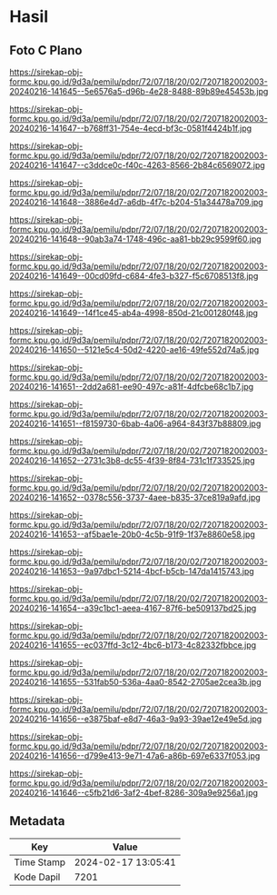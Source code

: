 # Hasil

## Foto C Plano

https://sirekap-obj-formc.kpu.go.id/9d3a/pemilu/pdpr/72/07/18/20/02/7207182002003-20240216-141645--5e6576a5-d96b-4e28-8488-89b89e45453b.jpg

https://sirekap-obj-formc.kpu.go.id/9d3a/pemilu/pdpr/72/07/18/20/02/7207182002003-20240216-141647--b768ff31-754e-4ecd-bf3c-0581f4424b1f.jpg

https://sirekap-obj-formc.kpu.go.id/9d3a/pemilu/pdpr/72/07/18/20/02/7207182002003-20240216-141647--c3ddce0c-f40c-4263-8566-2b84c6569072.jpg

https://sirekap-obj-formc.kpu.go.id/9d3a/pemilu/pdpr/72/07/18/20/02/7207182002003-20240216-141648--3886e4d7-a6db-4f7c-b204-51a34478a709.jpg

https://sirekap-obj-formc.kpu.go.id/9d3a/pemilu/pdpr/72/07/18/20/02/7207182002003-20240216-141648--90ab3a74-1748-496c-aa81-bb29c9599f60.jpg

https://sirekap-obj-formc.kpu.go.id/9d3a/pemilu/pdpr/72/07/18/20/02/7207182002003-20240216-141649--00cd09fd-c684-4fe3-b327-f5c6708513f8.jpg

https://sirekap-obj-formc.kpu.go.id/9d3a/pemilu/pdpr/72/07/18/20/02/7207182002003-20240216-141649--14f1ce45-ab4a-4998-850d-21c001280f48.jpg

https://sirekap-obj-formc.kpu.go.id/9d3a/pemilu/pdpr/72/07/18/20/02/7207182002003-20240216-141650--5121e5c4-50d2-4220-ae16-49fe552d74a5.jpg

https://sirekap-obj-formc.kpu.go.id/9d3a/pemilu/pdpr/72/07/18/20/02/7207182002003-20240216-141651--2dd2a681-ee90-497c-a81f-4dfcbe68c1b7.jpg

https://sirekap-obj-formc.kpu.go.id/9d3a/pemilu/pdpr/72/07/18/20/02/7207182002003-20240216-141651--f8159730-6bab-4a06-a964-843f37b88809.jpg

https://sirekap-obj-formc.kpu.go.id/9d3a/pemilu/pdpr/72/07/18/20/02/7207182002003-20240216-141652--2731c3b8-dc55-4f39-8f84-731c1f733525.jpg

https://sirekap-obj-formc.kpu.go.id/9d3a/pemilu/pdpr/72/07/18/20/02/7207182002003-20240216-141652--0378c556-3737-4aee-b835-37ce819a9afd.jpg

https://sirekap-obj-formc.kpu.go.id/9d3a/pemilu/pdpr/72/07/18/20/02/7207182002003-20240216-141653--af5bae1e-20b0-4c5b-91f9-1f37e8860e58.jpg

https://sirekap-obj-formc.kpu.go.id/9d3a/pemilu/pdpr/72/07/18/20/02/7207182002003-20240216-141653--9a97dbc1-5214-4bcf-b5cb-147da1415743.jpg

https://sirekap-obj-formc.kpu.go.id/9d3a/pemilu/pdpr/72/07/18/20/02/7207182002003-20240216-141654--a39c1bc1-aeea-4167-87f6-be509137bd25.jpg

https://sirekap-obj-formc.kpu.go.id/9d3a/pemilu/pdpr/72/07/18/20/02/7207182002003-20240216-141655--ec037ffd-3c12-4bc6-b173-4c82332fbbce.jpg

https://sirekap-obj-formc.kpu.go.id/9d3a/pemilu/pdpr/72/07/18/20/02/7207182002003-20240216-141655--531fab50-536a-4aa0-8542-2705ae2cea3b.jpg

https://sirekap-obj-formc.kpu.go.id/9d3a/pemilu/pdpr/72/07/18/20/02/7207182002003-20240216-141656--e3875baf-e8d7-46a3-9a93-39ae12e49e5d.jpg

https://sirekap-obj-formc.kpu.go.id/9d3a/pemilu/pdpr/72/07/18/20/02/7207182002003-20240216-141656--d799e413-9e71-47a6-a86b-697e6337f053.jpg

https://sirekap-obj-formc.kpu.go.id/9d3a/pemilu/pdpr/72/07/18/20/02/7207182002003-20240216-141646--c5fb21d6-3af2-4bef-8286-309a9e9256a1.jpg


## Metadata

| Key        | Value               |
| ---------- | ------------------- |
| Time Stamp | 2024-02-17 13:05:41 |
| Kode Dapil | 7201                |



